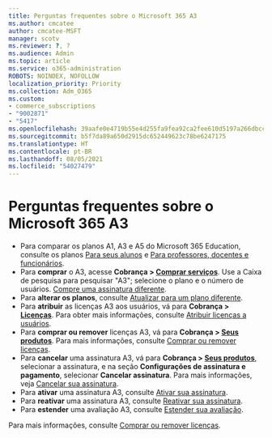 ```yaml
---
title: Perguntas frequentes sobre o Microsoft 365 A3
ms.author: cmcatee
author: cmcatee-MSFT
manager: scotv
ms.reviewer: ?, ?
ms.audience: Admin
ms.topic: article
ms.service: o365-administration
ROBOTS: NOINDEX, NOFOLLOW
localization_priority: Priority
ms.collection: Adm_O365
ms.custom:
- commerce_subscriptions
- "9002871"
- "5417"
ms.openlocfilehash: 39aafe0e4719b55e4d255fa9fea92ca2fee610d5197a266dbcc0281379e36091
ms.sourcegitcommit: b5f7da89a650d2915dc652449623c78be6247175
ms.translationtype: HT
ms.contentlocale: pt-BR
ms.lasthandoff: 08/05/2021
ms.locfileid: "54027479"
---
```

# <a name="microsoft-365-a3-faq"></a>Perguntas frequentes sobre o Microsoft 365 A3

- Para comparar os planos A1, A3 e A5 do Microsoft 365 Education, consulte os planos [Para seus alunos](https://www.microsoft.com/microsoft-365/academic/compare-office-365-education-plans?activetab=tab:primaryr1) e [Para professores, docentes e funcionários](https://www.microsoft.com/microsoft-365/academic/compare-office-365-education-plans?activetab=tab:primaryr2).
- Para **comprar** o A3, acesse **Cobrança > [Comprar serviços](https://go.microsoft.com/fwlink/p/?linkid=868433)**. Use a Caixa de pesquisa para pesquisar "A3"; selecione o plano e o número de usuários. [Compre uma assinatura diferente](https://docs.microsoft.com/microsoft-365/commerce/try-or-buy-microsoft-365#buy-a-different-subscription).
- Para **alterar os planos**, consulte [Atualizar para um plano diferente](https://docs.microsoft.com/microsoft-365/commerce/subscriptions/upgrade-to-different-plan).
- Para **atribuir** as licenças A3 aos usuários, vá para **Cobrança > [Licenças](https://go.microsoft.com/fwlink/p/?linkid=842264)**. Para obter mais informações, consulte [Atribuir licenças a usuários](https://docs.microsoft.com/microsoft-365/admin/manage/assign-licenses-to-users).
- Para **comprar ou remover** licenças A3, vá para **Cobrança > [Seus produtos](https://go.microsoft.com/fwlink/p/?linkid=842054)**. Para mais informações, consulte [Comprar ou remover licenças](https://docs.microsoft.com/microsoft-365/commerce/licenses/buy-licenses).
- Para **cancelar** uma assinatura A3, vá para **Cobrança > [Seus produtos](https://go.microsoft.com/fwlink/p/?linkid=842054)**, selecionar a assinatura, e na seção **Configurações de assinatura e pagamento**, selecionar **Cancelar assinatura**. Para mais informações, veja [Cancelar sua assinatura](https://docs.microsoft.com/microsoft-365/commerce/subscriptions/cancel-your-subscription).
- Para **ativar** uma assinatura A3, consulte [Ativar sua assinatura](https://docs.microsoft.com/alchemyinsights/activate-your-office-365-subscription).
- Para **reativar** uma assinatura A3, consulte [Reativar sua assinatura](https://docs.microsoft.com/alchemyinsights/reactivate-your-subscription).
- Para **estender** uma avaliação A3, consulte [Estender sua avaliação](https://docs.microsoft.com/microsoft-365/commerce/extend-your-trial).

Para mais informações, consulte [Comprar ou remover licenças](https://docs.microsoft.com/microsoft-365/commerce/licenses/buy-licenses).